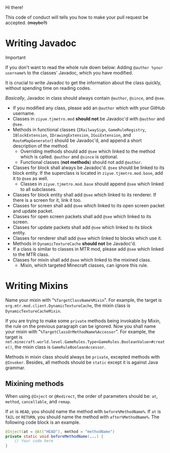 Hi there!

This code of conduct will tells you how to make your pull request be accepted. ~~(maybe?)~~

# Writing Javadoc

> [!IMPORTANT]
> If you don't want to read the whole rule down below: Adding `@author %your username%` to the classes' Javadoc, which you have modified.

It is crucial to write Javadoc to get the information about the class quickly, without spending time on reading codes.

_Basically_, Javadoc in class should always contain `@author`, `@since`, and `@see`.

* If you modified any class, please add an `@author` which with your GitHub username.
* Classes in `ziyue.tjmetro.mod` **should not** be Javadoc'd with `@author` and `@see`.
* Methods in functional classes (`IRailwaySign`, `GameRuleRegistry`, `IBlockExtension`, `IDrawingExtension`, `IGuiExtension`, and `RouteMapGenerator`) should be Javadoc'd, and append a short description of the method.
    * Overriding methods should add `@see` which linked to the method which is called. `@author` and `@since` is optional.
    * Functional classes (**not methods**) should not add `@author`.
* Classes for block shall always be Javadoc'd. `@see` should be linked to its block entity. If the superclass is located in `ziyue.tjmetro.mod.base`, add it to `@see` as well.
    * Classes in `ziyue.tjmetro.mod.base` should append `@see` which linked to all subclasses.
* Classes for block entity shall add `@see` which linked to its renderer. If there is a screen for it, link it too.
* Classes for screen shall add `@see` which linked to its open screen packet and update packet.
* Classes for open screen packets shall add `@see` which linked to its screen.
* Classes for update packets shall add `@see` which linked to its block entity.
* Classes for renderer shall add `@see` which linked to blocks which use it.
* Methods in `DynamicTextureCache` **should not** be Javadoc'd.
* If a class is similar to classes in MTR mod, please add `@see` which linked to the MTR class.
* Classes for mixin shall add `@see` which linked to the mixined class.
    * Mixin, which targeted Minecraft classes, can ignore this rule.

# Writing Mixins

Name your mixin with "`%TargetClassName%Mixin`". For example, the target is `org.mtr.mod.client.DynamicTextureCache`, the mixin class is `DynamicTextureCacheMixin`.

If you are trying to make some `private` methods being invokable by Mixin, the rule on the previous paragraph can be ignored. Now you shall name your mixin with "`%TargetClassOrMethodName%Accessor`". For example, the target is `net.minecraft.world.level.GameRules.Type<GameRules.BooleanValue>#create()`, the mixin class is `GameRuleBooleanAccessor`.

Methods in mixin class should always be `private`, excepted methods with `@Invoker`. Besides, all methods should be `static` except it is against Java grammar.

## Mixining methods

When using `@Inject` or `@Redirect`, the order of parameters should be: `at`, `method`, `cancellable`, and `remap`.

If `at` is `HEAD`, you should name the method with `before%MethodName%`. If `at` is `TAIL` or `RETURN`, you should name the method with `after%MethodName%`. The following code block is an example.

```java
@Inject(at = @At("HEAD"), method = "methodName")
private static void beforeMethodName(...) {
    // Your code here
}
```